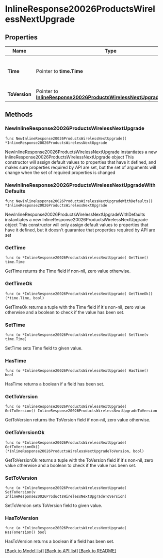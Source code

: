 # InlineResponse20026ProductsWirelessNextUpgrade

## Properties

Name | Type | Description | Notes
------------ | ------------- | ------------- | -------------
**Time** | Pointer to **time.Time** | Timestamp of the next scheduled firmware upgrade | [optional] 
**ToVersion** | Pointer to [**InlineResponse20026ProductsWirelessNextUpgradeToVersion**](InlineResponse20026ProductsWirelessNextUpgradeToVersion.md) |  | [optional] 

## Methods

### NewInlineResponse20026ProductsWirelessNextUpgrade

`func NewInlineResponse20026ProductsWirelessNextUpgrade() *InlineResponse20026ProductsWirelessNextUpgrade`

NewInlineResponse20026ProductsWirelessNextUpgrade instantiates a new InlineResponse20026ProductsWirelessNextUpgrade object
This constructor will assign default values to properties that have it defined,
and makes sure properties required by API are set, but the set of arguments
will change when the set of required properties is changed

### NewInlineResponse20026ProductsWirelessNextUpgradeWithDefaults

`func NewInlineResponse20026ProductsWirelessNextUpgradeWithDefaults() *InlineResponse20026ProductsWirelessNextUpgrade`

NewInlineResponse20026ProductsWirelessNextUpgradeWithDefaults instantiates a new InlineResponse20026ProductsWirelessNextUpgrade object
This constructor will only assign default values to properties that have it defined,
but it doesn't guarantee that properties required by API are set

### GetTime

`func (o *InlineResponse20026ProductsWirelessNextUpgrade) GetTime() time.Time`

GetTime returns the Time field if non-nil, zero value otherwise.

### GetTimeOk

`func (o *InlineResponse20026ProductsWirelessNextUpgrade) GetTimeOk() (*time.Time, bool)`

GetTimeOk returns a tuple with the Time field if it's non-nil, zero value otherwise
and a boolean to check if the value has been set.

### SetTime

`func (o *InlineResponse20026ProductsWirelessNextUpgrade) SetTime(v time.Time)`

SetTime sets Time field to given value.

### HasTime

`func (o *InlineResponse20026ProductsWirelessNextUpgrade) HasTime() bool`

HasTime returns a boolean if a field has been set.

### GetToVersion

`func (o *InlineResponse20026ProductsWirelessNextUpgrade) GetToVersion() InlineResponse20026ProductsWirelessNextUpgradeToVersion`

GetToVersion returns the ToVersion field if non-nil, zero value otherwise.

### GetToVersionOk

`func (o *InlineResponse20026ProductsWirelessNextUpgrade) GetToVersionOk() (*InlineResponse20026ProductsWirelessNextUpgradeToVersion, bool)`

GetToVersionOk returns a tuple with the ToVersion field if it's non-nil, zero value otherwise
and a boolean to check if the value has been set.

### SetToVersion

`func (o *InlineResponse20026ProductsWirelessNextUpgrade) SetToVersion(v InlineResponse20026ProductsWirelessNextUpgradeToVersion)`

SetToVersion sets ToVersion field to given value.

### HasToVersion

`func (o *InlineResponse20026ProductsWirelessNextUpgrade) HasToVersion() bool`

HasToVersion returns a boolean if a field has been set.


[[Back to Model list]](../README.md#documentation-for-models) [[Back to API list]](../README.md#documentation-for-api-endpoints) [[Back to README]](../README.md)


